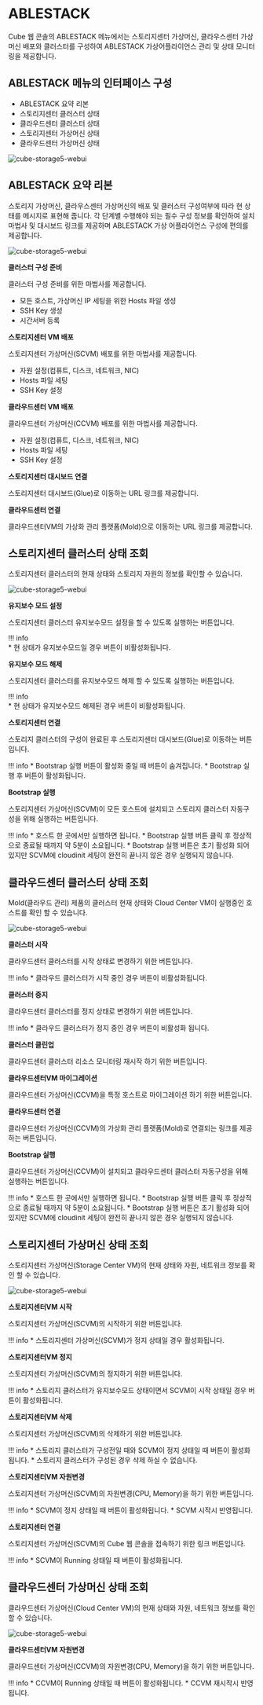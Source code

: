 # ABLESTACK
Cube 웹 콘솔의 ABLESTACK 메뉴에서는 스토리지센터 가상머신, 클라우스센터 가상머신 배포와 클러스터를 구성하여 ABLESTACK 가상어플라이언스 관리 및 상태 모니터링을 제공합니다.

## ABLESTACK 메뉴의 인터페이스 구성

* ABLESTACK 요약 리본
* 스토리지센터 클러스터 상태
* 클라우드센터 클러스터 상태
* 스토리지센터 가상머신 상태
* 클라우드센터 가상머신 상태

![cube-storage5-webui](../../assets/images/cube_ablestack1_webUI.png)

## ABLESTACK 요약 리본
스토리지 가상머신, 클라우스센터 가상머신의 배포 및 클러스터 구성여부에 따라 현 상태를 메시지로 표현해 줍니다. 각 단계별 수행해야 되는 필수 구성 정보를 확인하여 설치 마법사 및 대시보드 링크를 제공하며 ABLESTACK 가상 어플라이언스 구성에 편의를 제공합니다.

![cube-storage5-webui](../../assets/images/cube_ablestack6_webUI.png)

**클러스터 구성 준비**

클러스터 구성 준비를 위한 마법사를 제공합니다.

* 모든 호스트, 가상머신 IP 세팅을 위한 Hosts 파일 생성
* SSH Key 생성
* 시간서버 등록  

**스토리지센터 VM 배포**

스토리지센터 가상머신(SCVM) 배포를 위한 마법사를 제공합니다.

* 자원 설정(컴퓨트, 디스크, 네트워크, NIC)
* Hosts 파일 세팅
* SSH Key 설정

**클라우드센터 VM 배포**

클라우드센터 가상머신(CCVM) 배포를 위한 마법사를 제공합니다.

* 자원 설정(컴퓨트, 디스크, 네트워크, NIC)
* Hosts 파일 세팅
* SSH Key 설정
  

**스토리지센터 대시보드 연결**

스토리지센터 대시보드(Glue)로 이동하는 URL 링크를 제공합니다.

**클라우드센터 연결**

클라우드센터VM의 가상화 관리 플랫폼(Mold)으로 이동하는 URL 링크를 제공합니다.



## 스토리지센터 클러스터 상태 조회
스토리지센터 클러스터의 현재 상태와 스토리지 자원의 정보를 확인할 수 있습니다.

![cube-storage5-webui](../../assets/images/cube_ablestack2_webUI.png)

**유지보수 모드 설정**

스토리지센터 클러스터 유지보수모드 설정을 할 수 있도록 실행하는 버튼입니다.

!!! info    
    * 현 상태가 유지보수모드일 경우 버튼이 비활성화됩니다.    

**유지보수 모드 해제**

스토리지센터 클러스터를 유지보수모드 해제 할 수 있도록 실행하는 버튼입니다.

!!! info    
    * 현 상태가 유지보수모드 해제된 경우 버튼이 비활성화됩니다.

**스토리지센터 연결**

스토리지 클러스터의 구성이 완료된 후 스토리지센터 대시보드(Glue)로 이동하는 버튼입니다.

!!! info
    * Bootstrap 실행 버튼이 활성화 중일 때 버튼이 숨겨집니다.
    * Bootstrap 실행 후 버튼이 활성화됩니다. 
    
**Bootstrap 실행**

스토리지센터 가상머신(SCVM)이 모든 호스트에 설치되고 스토리지 클러스터 자동구성을 위해 실행하는 버튼입니다.

!!! info
    * 호스트 한 곳에서만 실행하면 됩니다.
    * Bootstrap 실행 버튼 클릭 후 정상적으로 종료될 때까지 약 5분이 소요됩니다.
    * Bootstrap 실행 버튼은 초기 활성화 되어있지만 SCVM에 cloudinit 세팅이 완전히 끝나지 않은 경우 실행되지 않습니다.

## 클라우드센터 클러스터 상태 조회
Mold(클라우드 관리) 제품의 클러스터 현재 상태와 Cloud Center VM이 실행중인 호스트를 확인 할 수 있습니다.

![cube-storage5-webui](../../assets/images/cube_ablestack3_webUI.png)

**클러스터 시작**

클라우드센터 클러스터를 시작 상태로 변경하기 위한 버튼입니다.

!!! info
    * 클라우드 클러스터가 시작 중인 경우 버튼이 비활성화됩니다.

**클러스터 중지**

클라우드센터 클러스터를 정지 상태로 변경하기 위한 버튼입니다.

!!! info
    * 클라우드 클러스터가 정지 중인 경우 버튼이 비활성화 됩니다.

**클러스터 클린업**

클라우드센터 클러스터 리소스 모니터링 재시작 하기 위한 버튼입니다.

**클라우드센터VM 마이그레이션**

클라우드센터 가상머신(CCVM)을 특정 호스트로 마이그레이션 하기 위한 버튼입니다.

**클라우드센터 연결**

클라우드센터 가상머신(CCVM)의 가상화 관리 플랫폼(Mold)로 연결되는 링크를 제공하는 버튼입니다.

**Bootstrap 실행**

클라우드센터 가상머신(CCVM)이 설치되고 클라우드센터 클러스터 자동구성을 위해 실행하는 버튼입니다.

!!! info
    * 호스트 한 곳에서만 실행하면 됩니다.
    * Bootstrap 실행 버튼 클릭 후 정상적으로 종료될 때까지 약 5분이 소요됩니다.
    * Bootstrap 실행 버튼은 초기 활성화 되어있지만 SCVM에 cloudinit 세팅이 완전히 끝나지 않은 경우 실행되지 않습니다.

## 스토리지센터 가상머신 상태 조회
스토리지센터 가상머신(Storage Center VM)의 현재 상태와 자원, 네트워크 정보를 확인 할 수 있습니다.

![cube-storage5-webui](../../assets/images/cube_ablestack4_webUI.png)

**스토리지센터VM 시작**

스토리지센터 가상머신(SCVM)의 시작하기 위한 버튼입니다.

!!! info
    * 스토리지센터 가상머신(SCVM)가 정지 상태일 경우 활성화됩니다.

**스토리지센터VM 정지**

스토리지센터 가상머신(SCVM)의 정지하기 위한 버튼입니다.

!!! info
    * 스토리지 클러스터가 유지보수모드 상태이면서 SCVM이 시작 상태일 경우 버튼이 활성화됩니다.

**스토리지센터VM 삭제**

스토리지센터 가상머신(SCVM)의 삭제하기 위한 버튼입니다.

!!! info
    * 스토리지 클러스터가 구성전일 때와 SCVM이 정지 상태일 때 버튼이 활성화됩니다.
    * 스토리지 클러스터가 구성된 경우 삭제 하실 수 없습니다.

**스토리지센터VM 자원변경**

스토리지센터 가상머신(SCVM)의 자원변경(CPU, Memory)을 하기 위한 버튼입니다.

!!! info
    * SCVM이 정지 상태일 때 버튼이 활성화됩니다.
    * SCVM 시작시 반영됩니다.

**스토리지센터 연결**

스토리지센터 가상머신(SCVM)의 Cube 웹 콘솔을 접속하기 위한 링크 버튼입니다.

!!! info
    * SCVM이 Running 상태일 때 버튼이 활성화됩니다.

## 클라우드센터 가상머신 상태 조회
클라우드센터 가상머신(Cloud Center VM)의 현재 상태와 자원, 네트워크 정보를 확인 할 수 있습니다.

![cube-storage5-webui](../../assets/images/cube_ablestack5_webUI.png)

**클라우드센터VM 자원변경**

클라우드센터 가상머신(CCVM)의 자원변경(CPU, Memory)을 하기 위한 버튼입니다.

!!! info
    * CCVM이 Running 상태일 때 버튼이 활성화됩니다.
    * CCVM 재시작시 반영됩니다.